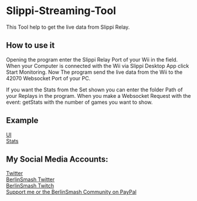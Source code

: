 # Slippi-Streaming-Tool
This Tool help to get the live data from Slippi Relay.
## How to use it
Opening the program enter the Slippi Relay Port of your Wii in the field. When your Computer is connected with the Wii via Slippi Desktop App click Start Monitoring.
Now The program send the live data from the Wii to the 42070 Websocket Port of your PC.

If you want the Stats from the Set shown you can enter the folder Path of your Replays in the program. When you make a Websocket Request with the event: getStats with the number of games you want to show.

## Example
[UI](/example/ui%2016.9/)<br>
[Stats](/example/stats/)

## My Social Media Accounts:
[Twitter](https://twitter.com/RDF_Dortimus51)<br>
[BerlinSmash Twitter](https://twitter.com/berlin_smash)<br>
[BerlinSmash Twitch](https://twitch.tv/berlinsmash)<br>
[Support me or the BerlinSmash Community on PayPal](https://www.paypal.com/donate/?hosted_button_id=4QEHK2EBPMGDY)
